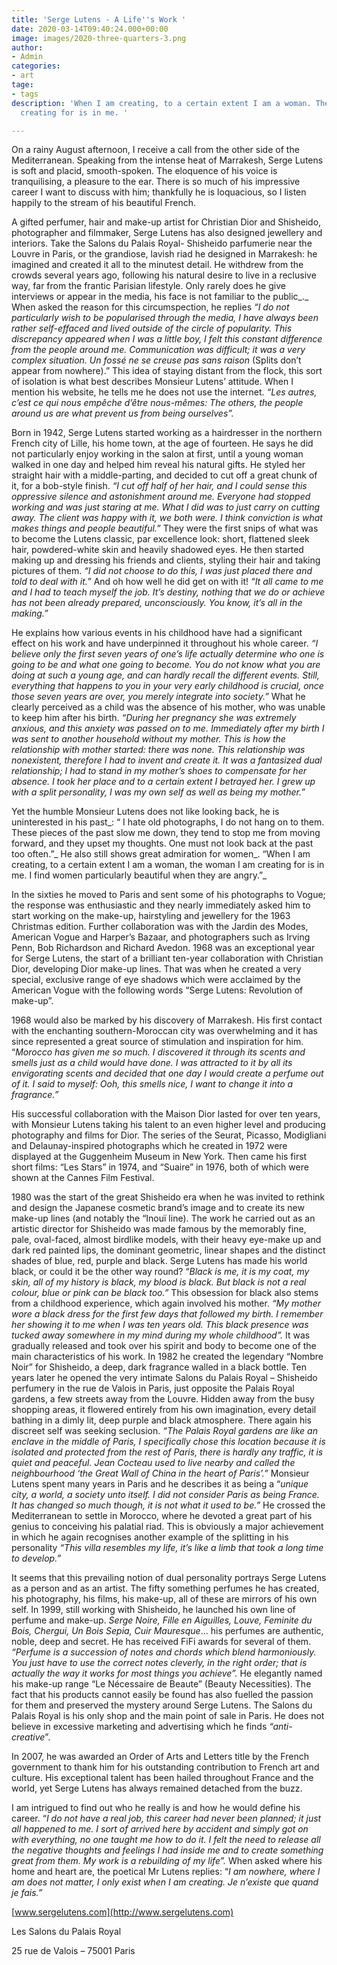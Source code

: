 ```yaml
---
title: 'Serge Lutens - A Life''s Work '
date: 2020-03-14T09:40:24.000+00:00
image: images/2020-three-quarters-3.png
author:
- Admin
categories:
- art
tage:
- tags
description: 'When I am creating, to a certain extent I am a woman. The woman I am
  creating for is in me. '

---
```

On a rainy August afternoon, I receive a call from the other side of the Mediterranean. Speaking from the intense heat of Marrakesh, Serge Lutens is soft and placid, smooth-spoken. The eloquence of his voice is tranquilising, a pleasure to the ear. There is so much of his impressive career I want to discuss with him; thankfully he is loquacious, so I listen happily to the stream of his beautiful French.

A gifted perfumer, hair and make-up artist for Christian Dior and Shisheido, photographer and filmmaker, Serge Lutens has also designed jewellery and interiors. Take the Salons du Palais Royal- Shisheido parfumerie near the Louvre in Paris, or the grandiose, lavish riad he designed in Marrakesh: he imagined and created it all to the minutest detail. He withdrew from the crowds several years ago, following his natural desire to live in a reclusive way, far from the frantic Parisian lifestyle. Only rarely does he give interviews or appear in the media, his face is not familiar to the public_._ When asked the reason for this circumspection, he replies _“I do not particularly wish to be popularised through the media, I have always been rather self-effaced and lived outside of the circle of popularity. This discrepancy appeared when I was a little boy, I felt this constant difference from the people around me. Communication was difficult; it was a very complex situation. Un fossé ne se creuse pas sans raison_ (Splits don’t appear from nowhere).” This idea of staying distant from the flock, this sort of isolation is what best describes Monsieur Lutens’ attitude. When I mention his website, he tells me he does not use the internet. _“Les autres, c’est ce qui nous empêche d’être nous-mêmes: The others, the people around us are what prevent us from being ourselves”._

Born in 1942, Serge Lutens started working as a hairdresser in the northern French city of Lille, his home town, at the age of fourteen. He says he did not particularly enjoy working in the salon at first, until a young woman walked in one day and helped him reveal his natural gifts. He styled her straight hair with a middle-parting, and decided to cut off a great chunk of it, for a bob-style finish. _“I cut off half of her hair, and I could sense this oppressive silence and astonishment around me. Everyone had stopped working and was just staring at me. What I did was to just carry on cutting away. The client was happy with it, we both were. I think conviction is what makes things and people beautiful.”_ They were the first snips of what was to become the Lutens classic, par excellence look: short, flattened sleek hair, powdered-white skin and heavily shadowed eyes. He then started making up and dressing his friends and clients, styling their hair and taking pictures of them. _“I did not choose to do this, I was just placed there and told to deal with it.”_ And oh how well he did get on with it! _“It all came to me and I had to teach myself the job. It’s destiny, nothing that we do or achieve has not been already prepared, unconsciously. You know, it’s all in the making.”_

He explains how various events in his childhood have had a significant effect on his work and have underpinned it throughout his whole career. _“I believe only the first seven years of one’s life actually determine who one is going to be and what one going to become. You do not know what you are doing at such a young age, and can hardly recall the different events. Still, everything that happens to you in your very early childhood is crucial, once those seven years are over, you merely integrate into society.”_ What he clearly perceived as a child was the absence of his mother, who was unable to keep him after his birth. _“During her pregnancy she was extremely anxious, and this anxiety was passed on to me. Immediately after my birth I was sent to another household without my mother. This is how the relationship with mother started: there was none. This relationship was nonexistent, therefore I had to invent and create it. It was a fantasized dual relationship; I had to stand in my mother’s shoes to compensate for her absence. I took her place and to a certain extent I betrayed her. I grew up with a split personality, I was my own self as well as being my mother.”_

Yet the humble Monsieur Lutens does not like looking back, he is uninterested in his past_: “ I hate old photographs, I do not hang on to them. These pieces of the past slow me down, they tend to stop me from moving forward, and they upset my thoughts. One must not look back at the past too often.”_ He also still shows great admiration for women_. “When I am creating, to a certain extent I am a woman, the woman I am creating for is in me. I find women particularly beautiful when they are angry.”_

In the sixties he moved to Paris and sent some of his photographs to Vogue; the response was enthusiastic and they nearly immediately asked him to start working on the make-up, hairstyling and jewellery for the 1963 Christmas edition. Further collaboration was with the Jardin des Modes, American Vogue and Harper’s Bazaar, and photographers such as Irving Penn, Bob Richardson and Richard Avedon. 1968 was an exceptional year for Serge Lutens, the start of a brilliant ten-year collaboration with Christian Dior, developing Dior make-up lines. That was when he created a very special, exclusive range of eye shadows which were acclaimed by the American Vogue with the following words “Serge Lutens: Revolution of make-up”.

1968 would also be marked by his discovery of Marrakesh. His first contact with the enchanting southern-Moroccan city was overwhelming and it has since represented a great source of stimulation and inspiration for him. “_Morocco has given me so much. I discovered it through its scents and smells just as a child would have done. I was attracted to it by all its envigorating scents and decided that one day I would create a perfume out of it. I said to myself: Ooh, this smells nice, I want to change it into a fragrance.”_

His successful collaboration with the Maison Dior lasted for over ten years, with Monsieur Lutens taking his talent to an even higher level and producing photography and films for Dior. The series of the Seurat, Picasso, Modigliani and Delaunay-inspired photographs which he created in 1972 were displayed at the Guggenheim Museum in New York. Then came his first short films: “Les Stars” in 1974, and “Suaire” in 1976, both of which were shown at the Cannes Film Festival.

1980 was the start of the great Shisheido era when he was invited to rethink and design the Japanese cosmetic brand’s image and to create its new make-up lines (and notably the “Inouï line). The work he carried out as an artistic director for Shisheido was made famous by the memorably fine, pale, oval-faced, almost birdlike models, with their heavy eye-make up and dark red painted lips, the dominant geometric, linear shapes and the distinct shades of blue, red, purple and black. Serge Lutens has made his world black, or could it be the other way round? “_Black is me, it is my coat, my skin, all of my history is black, my blood is black. But black is not a real colour, blue or pink can be black too.”_ This obsession for black also stems from a childhood experience, which again involved his mother. _“My mother wore a black dress for the first few days that followed my birth. I remember her showing it to me when I was ten years old. This black presence was tucked away somewhere in my mind during my whole childhood”._ It was gradually released and took over his spirit and body to become one of the main characteristics of his work. In 1982 he created the legendary “Nombre Noir” for Shisheido, a deep, dark fragrance walled in a black bottle. Ten years later he opened the very intimate Salons du Palais Royal – Shisheido perfumery in the rue de Valois in Paris, just opposite the Palais Royal gardens, a few streets away from the Louvre. Hidden away from the busy shopping areas, it flowered entirely from his own imagination, every detail bathing in a dimly lit, deep purple and black atmosphere. There again his discreet self was seeking seclusion. _“The Palais Royal gardens are like an enclave in the middle of Paris, I specifically chose this location because it is isolated and protected from the rest of Paris, there is hardly any traffic, it is quiet and peaceful. Jean Cocteau used to live nearby and called the neighbourhood ‘the Great Wall of China in the heart of Paris’.”_ Monsieur Lutens spent many years in Paris and he describes it as being a “_unique city, a world, a society unto itself. I did not consider Paris as being France. It has changed so much though, it is not what it used to be.”_ He crossed the Mediterranean to settle in Morocco, where he devoted a great part of his genius to conceiving his palatial riad. This is obviously a major achievement in which he again recognises another example of the splitting in his personality _“This villa resembles my life, it’s like a limb that took a long time to develop.”_

It seems that this prevailing notion of dual personality portrays Serge Lutens as a person and as an artist. The fifty something perfumes he has created, his photography, his films, his make-up, all of these are mirrors of his own self. In 1999, still working with Shisheido, he launched his own line of perfume and make-up. _Serge Noire, Fille en Aiguilles, Louve, Feminite du Bois, Chergui, Un Bois Sepia, Cuir Mauresque_… his perfumes are authentic, noble, deep and secret. He has received FiFi awards for several of them. _“Perfume is a succession of notes and chords which blend harmoniously. You just have to use the correct notes cleverly, in the right order; that is actually the way it works for most things you achieve”._ He elegantly named his make-up range “Le Nécessaire de Beaute” (Beauty Necessities). The fact that his products cannot easily be found has also fuelled the passion for them and preserved the mystery around Serge Lutens. The Salons du Palais Royal is his only shop and the main point of sale in Paris. He does not believe in excessive marketing and advertising which he finds _“anti-creative_”.

In 2007, he was awarded an Order of Arts and Letters title by the French government to thank him for his outstanding contribution to French art and culture. His exceptional talent has been hailed throughout France and the world, yet Serge Lutens has always remained detached from the buzz.

I am intrigued to find out who he really is and how he would define his career. “_I do not have a real job, this career had never been planned; it just all happened to me. I sort of arrived here by accident and simply got on with everything, no one taught me how to do it. I felt the need to release all the negative thoughts and feelings I had inside me and to create something great from them. My work is a rebuilding of my life”._ When asked where his home and heart are, the poetical Mr Lutens replies: “_I am nowhere, where I am does not matter, I only exist when I am creating. Je n’existe que quand je fais.”_

[www.sergelutens.com](http://www.sergelutens.com)

Les Salons du Palais Royal

25 rue de Valois – 75001 Paris